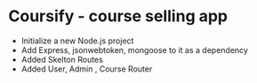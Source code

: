 # Coursify - course selling app

 - Initialize a new Node.js project
 - Add Express, jsonwebtoken, mongoose to it as a dependency 
 - Added Skelton Routes
 - Added User, Admin , Course Router